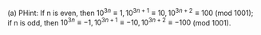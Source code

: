 (a) PHint: If n is even, then $10^{3n} \equiv 1, 10^{3n+1} \equiv 10, 10^{3n+2} \equiv 100$ (mod 1001); if n is odd, then $10^{3n} \equiv -1, 10^{3n+1} \equiv -10, 10^{3n+2} \equiv -100$ (mod 1001).
